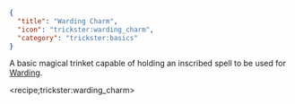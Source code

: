 ```json
{
  "title": "Warding Charm",
  "icon": "trickster:warding_charm",
  "category": "trickster:basics"
}
```

A basic magical trinket capable of holding an inscribed spell to be used for [Warding](^trickster:ward).

<recipe;trickster:warding_charm>
